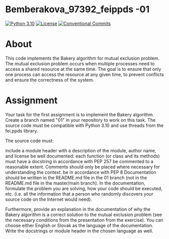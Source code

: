 # Bemberakova_97392_feippds -01
[![Python 3.10](https://img.shields.io/badge/python-3.10-blue.svg)](https://www.python.org/downloads/release/python-3102/)
[![License](https://img.shields.io/npm/l/@tandil/diffparse?color=%23007ec6)](https://github.com/dominikabemberakova/Bemberakova_97392_feippds/blob/main/LICENSE)
[![Conventional Commits](https://img.shields.io/badge/Conventional%20Commits-1.0.0-blue.svg)](https://conventionalcommits.org)

# About

This code implements the Bakery algorithm for mutual exclusion problem. The mutual exclusion problem occurs when multiple processes need to access a shared resource at the same time. The goal is to ensure that only one process can access the resource at any given time, to prevent conflicts and ensure the correctness of the system.

# Assignment
Your task for the first assignment is to implement the Bakery algorithm. Create a branch named "01" in your repository to work on this task. The source code must be compatible with Python 3.10 and use threads from the fei.ppds library.

The source code must:

include a module header with a description of the module, author name, and license
be well documented: each function (or class and its methods) must have a docstring in accordance with PEP 257
be commented to a reasonable extent. Comments should only be placed where necessary for understanding the context.
be in accordance with PEP 8
Documentation should be written in the README.md file in the 01 branch (not in the README.md file in the master/main branch). In the documentation, formulate the problem you are solving, how your code should be executed, etc. (i.e. all the information that a person who randomly discovers your source code on the Internet would need).

Furthermore, provide an explanation in the documentation of why the Bakery algorithm is a correct solution to the mutual exclusion problem (see the necessary conditions from the presentation from the exercise). You can choose either English or Slovak as the language of the documentation. Write the docstrings or module header in the chosen language as well.


